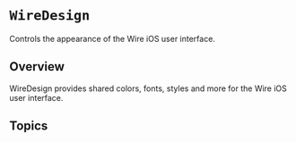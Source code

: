 # ``WireDesign``

Controls the appearance of the Wire iOS user interface.

## Overview

WireDesign provides shared colors, fonts, styles and more for the Wire iOS user interface.

## Topics
